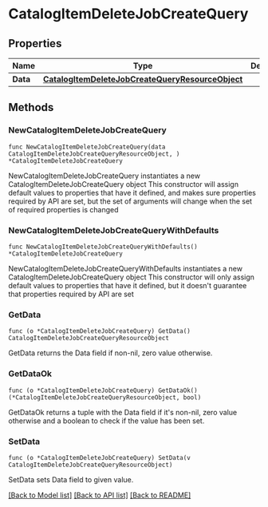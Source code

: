 # CatalogItemDeleteJobCreateQuery

## Properties

Name | Type | Description | Notes
------------ | ------------- | ------------- | -------------
**Data** | [**CatalogItemDeleteJobCreateQueryResourceObject**](CatalogItemDeleteJobCreateQueryResourceObject.md) |  | 

## Methods

### NewCatalogItemDeleteJobCreateQuery

`func NewCatalogItemDeleteJobCreateQuery(data CatalogItemDeleteJobCreateQueryResourceObject, ) *CatalogItemDeleteJobCreateQuery`

NewCatalogItemDeleteJobCreateQuery instantiates a new CatalogItemDeleteJobCreateQuery object
This constructor will assign default values to properties that have it defined,
and makes sure properties required by API are set, but the set of arguments
will change when the set of required properties is changed

### NewCatalogItemDeleteJobCreateQueryWithDefaults

`func NewCatalogItemDeleteJobCreateQueryWithDefaults() *CatalogItemDeleteJobCreateQuery`

NewCatalogItemDeleteJobCreateQueryWithDefaults instantiates a new CatalogItemDeleteJobCreateQuery object
This constructor will only assign default values to properties that have it defined,
but it doesn't guarantee that properties required by API are set

### GetData

`func (o *CatalogItemDeleteJobCreateQuery) GetData() CatalogItemDeleteJobCreateQueryResourceObject`

GetData returns the Data field if non-nil, zero value otherwise.

### GetDataOk

`func (o *CatalogItemDeleteJobCreateQuery) GetDataOk() (*CatalogItemDeleteJobCreateQueryResourceObject, bool)`

GetDataOk returns a tuple with the Data field if it's non-nil, zero value otherwise
and a boolean to check if the value has been set.

### SetData

`func (o *CatalogItemDeleteJobCreateQuery) SetData(v CatalogItemDeleteJobCreateQueryResourceObject)`

SetData sets Data field to given value.



[[Back to Model list]](../README.md#documentation-for-models) [[Back to API list]](../README.md#documentation-for-api-endpoints) [[Back to README]](../README.md)


